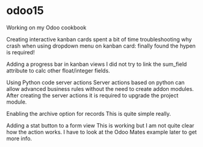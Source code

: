 # odoo15
Working on my Odoo cookbook

Creating interactive kanban cards
spent a bit of time troubleshooting why crash when using dropdown menu on kanban card: finally found the hypen is required!  
<div class="dropdown-menu" role="menu">

Adding a progress bar in kanban views
I did not try to link the sum_field attribute to calc other float/integer fields.

Using Python code server actions
Server actions based on python can allow advanced business rules without the need to create addon modules.
After creating the server actions it is required to upgrade the project module.

Enabling the archive option for records
This is quite simple really.

Adding a stat button to a form view
This is working but I am not quite clear how the action works.
I have to look at the Odoo Mates example later to get more info.
